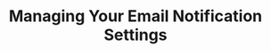 ---
# -------------------------- #
#          PAGE INFO         #
# -------------------------- #

title: Managing Your Email Notification Settings
permalink: /account-security/notifications/manage-email-notification-settings
keywords: notifications, manage email notifications, email, opt out, opt-out, suppress
summary: "Manage your Stitch email notification settings."

key: "manage-notification-settings"

layout: general
toc: true

type: "manage-your-account, notifications"
weight: 3

# In this guide, we'll cover:

# {% for section in page.sections %}
# - [{{ section.summary }}](#{{ section.anchor }})
# {% endfor %}

# -------------------------- #
#          CONTENT           #
# -------------------------- #

sections:
  - content: |
      {% include misc/data-files.html %}

      By default, every user in a Stitch account will receive all email notifications with the exception of the monthly billing invoice.

      To opt out of receiving replication error email notifications:

      1. Click {{ app.menu-paths.your-profile }}.
      2. In the **Your user profile** section, uncheck the {{ app.buttons.replication-notification-opt-out }} checkbox.
      3. Click {{ app.buttons.update-profile }}.

      **Note**: You will still receive general email notifications, such as notifications about approaching the account's row limit. Refer to the [Notification reference]({{ link.account.notification-reference | prepend: site.baseurl }}) each individual notification's opt out status.

    # title: "Opting out of replication error notifications"
    # anchor: "opt-out-replication-error-notifications"
    # summary: ""
---